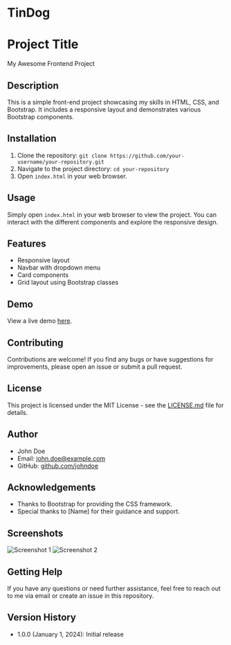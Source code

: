 # TinDog
# Project Title

My Awesome Frontend Project

## Description

This is a simple front-end project showcasing my skills in HTML, CSS, and Bootstrap. It includes a responsive layout and demonstrates various Bootstrap components.

## Installation

1. Clone the repository: `git clone https://github.com/your-username/your-repository.git`
2. Navigate to the project directory: `cd your-repository`
3. Open `index.html` in your web browser.

## Usage

Simply open `index.html` in your web browser to view the project. You can interact with the different components and explore the responsive design.

## Features

- Responsive layout
- Navbar with dropdown menu
- Card components
- Grid layout using Bootstrap classes

## Demo

View a live demo [here](https://example.com).

## Contributing

Contributions are welcome! If you find any bugs or have suggestions for improvements, please open an issue or submit a pull request.

## License

This project is licensed under the MIT License - see the [LICENSE.md](LICENSE.md) file for details.

## Author

- John Doe
- Email: john.doe@example.com
- GitHub: [github.com/johndoe](https://github.com/johndoe)

## Acknowledgements

- Thanks to Bootstrap for providing the CSS framework.
- Special thanks to [Name] for their guidance and support.

## Screenshots

![Screenshot 1](screenshots/screenshot1.png)
![Screenshot 2](screenshots/screenshot2.png)

## Getting Help

If you have any questions or need further assistance, feel free to reach out to me via email or create an issue in this repository.

## Version History

- 1.0.0 (January 1, 2024): Initial release
